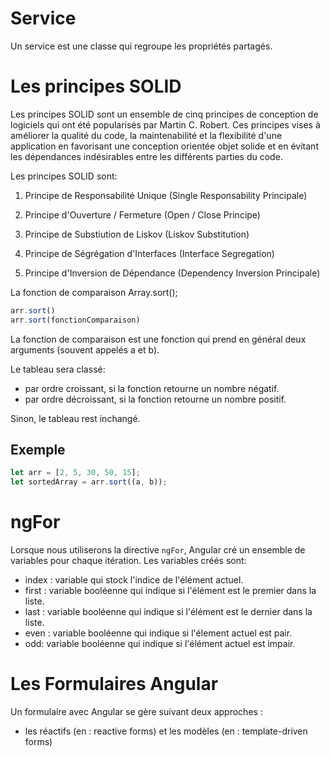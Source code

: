 # Service

Un service est une classe qui regroupe les propriétés partagés.

# Les principes SOLID

Les principes SOLID  sont un ensemble de cinq principes de conception de logiciels qui ont été popularisés par Martin C. Robert. Ces principes vises à améliorer la qualité du code, la maintenabilité et la flexibilité d'une application en favorisant une conception orientée objet solide et en évitant les dépendances indésirables entre les différents parties du code.

Les principes SOLID sont: 

1. Principe de Responsabilité Unique (Single Responsability Principale)

2. Principe d'Ouverture / Fermeture (Open / Close Principe)

3. Principe de Substiution de Liskov (Liskov Substitution)

4. Principe de Ségrégation d'Interfaces (Interface Segregation)

5. Principe d'Inversion de Dépendance (Dependency Inversion  Principale)

La fonction de comparaison Array.sort();

```js
arr.sort()
arr.sort(fonctionComparaison)
```


La fonction de comparaison est une fonction qui prend en général deux  arguments (souvent appelés a et b).

Le tableau sera classé:

- par ordre croissant, si la fonction retourne un nombre négatif.
- par ordre décroissant, si la fonction retourne un nombre positif.

Sinon, le tableau rest inchangé.

## Exemple

```js
let arr = [2, 5, 30, 50, 15];
let sortedArray = arr.sort((a, b));
```

# ngFor

Lorsque nous utiliserons la directive `ngFor`, Angular cré un ensemble de variables pour chaque itération. Les variables créés sont:

- index : variable qui stock l'indice de l'élément actuel.
- first : variable booléenne qui indique si l'élément est le premier dans la liste.
- last : variable booléenne qui indique si l'élément est le dernier dans la liste.
- even : variable booléenne qui indique si l'élement actuel est pair.
- odd: variable booléenne qui indique si l'élément actuel est impair.

# Les Formulaires Angular

Un formulaire avec Angular se gère suivant deux approches : 
- les réactifs (en : reactive forms) et les modèles (en : template-driven forms)
